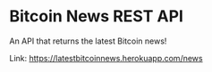 # Bitcoin News REST API
 
An API that returns the latest Bitcoin news!

Link: https://latestbitcoinnews.herokuapp.com/news
